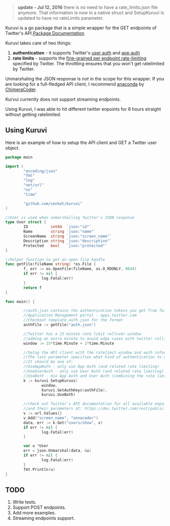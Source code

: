 >**update - Jul 12, 2016** there is no need to have a rate_limits.json file 
>anymore. That information is now in a native struct and SetupKuruvi is
>updated to have no rateLimits parameter.

Kuruvi is a go package that is a simple wrapper for the GET endpoints of Twitter's API.[Package Documentation](https://godoc.org/github.com/venkat/kuruvi).

Kuruvi takes care of two things:

1. **authentication** - it supports Twitter's [user auth](https://dev.twitter.com/oauth) and [app auth](https://dev.twitter.com/oauth/application-only) 
2. **rate limits** - supports the [fine-grained per endpoint rate-limiting](https://dev.twitter.com/rest/public/rate-limits) specified by Twitter. The throttling ensures that you won't get ratelimited by Twitter.

Unmarshaling the JSON response is *not* in the scope for this wrapper. If you are looking for a full-fledged API client, I recommend [anaconda](https://github.com/ChimeraCoder/anaconda) by [ChimeraCoder](https://github.com/ChimeraCoder/).

Kurvui currently does not support streaming endpoints.

Using Kuruvi, I was able to hit different twitter enpoints for 8 hours straight without getting ratelimited.

## Using Kuruvi

Here is an example of how to setup the API client and GET a Twitter user object.

```go
package main

import (
        "encoding/json"
        "fmt"
        "log"
        "net/url"
        "os"
        "time"

        "github.com/venkat/kuruvi"
)

//User is used when unmarshalling Twitter's JSON response
type User struct {
        ID          int64  `json:"id"`
        Name        string `json:"name"`
        ScreenName  string `json:"screen_name"`
        Description string `json:"description"`
        Protected   bool   `json:"protected"`
}

//helper function to get an open file handle
func getFile(fileName string) *os.File {
        f, err := os.OpenFile(fileName, os.O_RDONLY, 0644)
        if err != nil {
                log.Fatal(err)
        }
        return f
}

func main() {

        //auth.json contains the authentication tokens you get from Twitter's
        //Application Management portal - apps.twitter.com
        //Checkout template_auth.json for the format
        authFile := getFile("auth.json")

        //Twitter has a 15 minute rate limit rollover window
        //adding an extra minute to avoid edge cases with twitter rolling over its time window
        window := 15*time.Minute + 1*time.Minute

        //Setup the API client with the ratelimit window and auth information
        //The last parameter specifies what kind of authentication to use
        //It should be one of:
        //UseAppAuth - only use App Auth (and related rate limiting)
        //UseUserAuth - only use User Auth (and related rate limiting)
        //UseBoth - mix App Auth and User Auth (combining the rate limit quota for App and User auth)
        k := kuruvi.SetupKuruvi(
                window,
                kuruvi.GetAuthKeys(authFile),
                kuruvi.UseBoth)

        //check out Twitter's API documentation for all available enpoints
        //and their parameters at: https://dev.twitter.com/rest/public
        v := url.Values{}
        v.Add("screen_name", "annacoder")
        data, err := k.Get("users/show", v)
        if err != nil {
                log.Fatal(err)
        }

        var u *User
        err = json.Unmarshal(data, &u)
        if err != nil {
                log.Fatal(err)
        }
        fmt.Println(u)
}
```

## TODO

1. Write tests.
2. Support POST endpoints.
3. Add more examples.
4. Streaming endpoints support.
